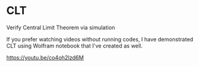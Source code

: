 # CLT

Verify Central Limit Theorem via simulation

If you prefer watching videos without running codes, I have demonstrated CLT using Wolfram notebook that I've created as well.

https://youtu.be/co4oh2lzd6M
